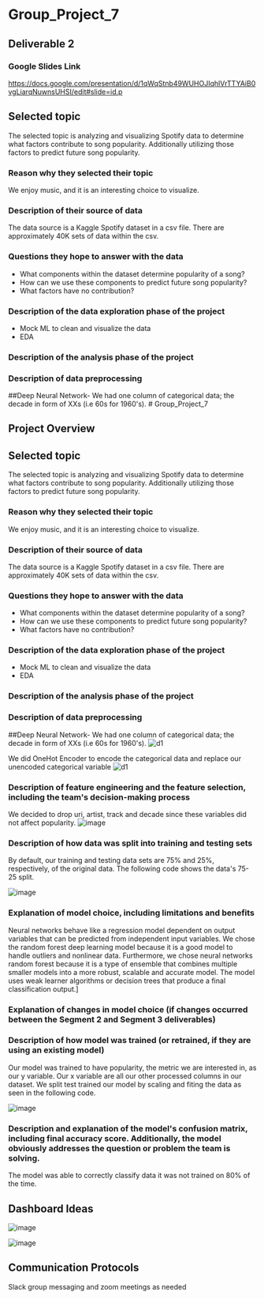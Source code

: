# Group_Project_7

## Deliverable 2

### Google Slides Link
https://docs.google.com/presentation/d/1qWqStnb49WUHOJIqhlVrTTYAiB0vgLiarqNuwnsUHSI/edit#slide=id.p


## Selected topic 
The selected topic is analyzing and visualizing Spotify data to determine what factors contribute to song popularity. Additionally utilizing those factors to predict future song popularity.
###  Reason why they selected their topic
We enjoy music, and it is an interesting choice to visualize. 
 ###  Description of their source of data 
The data source is a Kaggle Spotify dataset in a csv file. There are approximately 40K sets of data within the csv. 
### Questions they hope to answer with the data
- What components within the dataset determine popularity of a song?
- How can we use these components to predict future song popularity?
- What factors have no contribution?
 ###  Description of the data exploration phase of the project
- Mock ML to clean and visualize the data
- EDA
 ### Description of the analysis phase of the project
### Description of data preprocessing 
##Deep Neural Network- We had one column of categorical data; the decade in form of XXs (i.e 60s for 1960's). # Group_Project_7

## Project Overview

## Selected topic 
The selected topic is analyzing and visualizing Spotify data to determine what factors contribute to song popularity. Additionally utilizing those factors to predict future song popularity.
###  Reason why they selected their topic
We enjoy music, and it is an interesting choice to visualize. 
 ###  Description of their source of data 
The data source is a Kaggle Spotify dataset in a csv file. There are approximately 40K sets of data within the csv. 
### Questions they hope to answer with the data
- What components within the dataset determine popularity of a song?
- How can we use these components to predict future song popularity?
- What factors have no contribution?
 ###  Description of the data exploration phase of the project
- Mock ML to clean and visualize the data
- EDA
 ### Description of the analysis phase of the project
### Description of data preprocessing 
##Deep Neural Network- We had one column of categorical data; the decade in form of XXs (i.e 60s for 1960's).
![d1](https://github.com/B-Amela/Group_Project_7/blob/Michael/Decades%20before%20preprocessing.PNG)

We did OneHot Encoder to encode the categorical data and replace our unencoded categorical variable
![d1](https://github.com/B-Amela/Group_Project_7/blob/Michael/Decades%20after%20preprocessing.PNG)
### Description of feature engineering and the feature selection, including the team's decision-making process 
We decided to drop uri, artist, track and decade since these variables did not affect popularity.
![image](https://user-images.githubusercontent.com/97119920/169933638-b2821253-40d8-4687-a200-a991bb9b5a5c.png)

### Description of how data was split into training and testing sets 
By default, our training and testing data sets are 75% and 25%, respectively, of the original data. The following code shows the data's 75-25 split.

![image](https://user-images.githubusercontent.com/96217224/170397240-1db5c138-143e-4d10-bc71-f1480a91c023.png)

 ### Explanation of model choice, including limitations and benefits 
 Neural networks behave like a regression model dependent on output variables that can be predicted from independent input variables. We chose the random forest deep learning model because it is a good model to handle outliers and nonlinear data. Furthermore, we chose neural networks random forest because it is a type of ensemble that combines multiple smaller models into a more robust, scalable and accurate model. The model uses weak learner algorithms or decision trees that produce a final classification output.]
 
### Explanation of changes in model choice (if changes occurred between the Segment 2 and Segment 3 deliverables)

### Description of how model was trained (or retrained, if they are using an existing model)
Our model was trained to have popularity, the metric we are interested in, as our y variable. Our x variable are all our other processed columns in our dataset. We split test trained our model by scaling and fiting the data as seen in the following code.

![image](https://user-images.githubusercontent.com/97119920/170082971-ca4a32ae-f37d-4b6e-bd13-66437d77fb29.png)

### Description and explanation of the model's confusion matrix, including final accuracy score. Additionally, the model obviously addresses the question or problem the team is solving.  
The model was able to correctly classify data it was not trained on 80% of the time. 

## Dashboard Ideas
![image](https://user-images.githubusercontent.com/96217224/170396944-d66834f0-667e-4f21-8c0f-944e0a21a977.png)

![image](https://user-images.githubusercontent.com/96217224/170396918-c09f2aa8-a2e6-4c77-a1ee-f2075f6430a4.png)


## Communication Protocols
Slack group messaging and zoom meetings as needed
